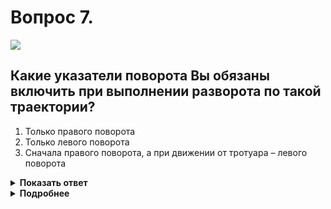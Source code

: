 # Вопрос 7.

![](https://s.drom.ru/i24228/pdd/tickets/2016/1543885035.jpg)

## Какие указатели поворота Вы обязаны включить при выполнении разворота по такой траектории?

1. Только правого поворота
2. Только левого поворота
3. Сначала правого поворота, а при движении от тротуара – левого поворота

<details>
<summary><b>Показать ответ</b></summary>
Правильный ответ: 3
</details>
<details>
<summary><b>Подробнее</b></summary>
Если при развороте вне перекрёстка ширина проезжей части недостаточна для выполнения маневра из крайнего положения (согласно пункту 8.5), его допускается производить от правого края проезжей части. Разворот по такой траектории совершается на узкой дороге. Во время его выполнения необходимо проявлять большую осторожность и выполнение его не производить на высокой скорости, так как едущий позади водитель может при включении в первоначальный момент правого указателя поворота подумать, что Вы совершаете остановку. После включения левого указателя ещё раз убедитесь в отсутствии помехи, так как во время разворота должны уступить дорогу как попутным, так и встречным транспортным средствам.
(Пункты 8.1, 8.5, 8.8 ПДД)
</details>